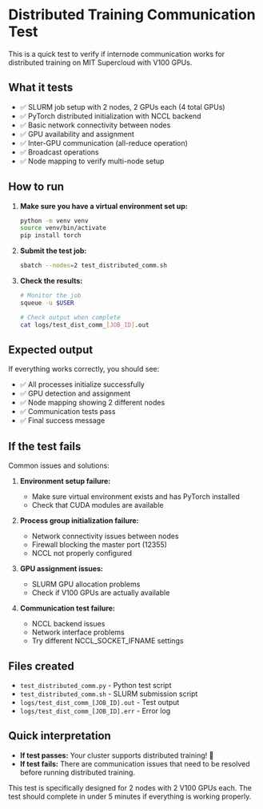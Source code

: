 # Distributed Training Communication Test

This is a quick test to verify if internode communication works for distributed training on MIT Supercloud with V100 GPUs.

## What it tests

- ✅ SLURM job setup with 2 nodes, 2 GPUs each (4 total GPUs)
- ✅ PyTorch distributed initialization with NCCL backend
- ✅ Basic network connectivity between nodes
- ✅ GPU availability and assignment
- ✅ Inter-GPU communication (all-reduce operation)
- ✅ Broadcast operations
- ✅ Node mapping to verify multi-node setup

## How to run

1. **Make sure you have a virtual environment set up:**

   ```bash
   python -m venv venv
   source venv/bin/activate
   pip install torch
   ```

2. **Submit the test job:**

   ```bash
   sbatch --nodes=2 test_distributed_comm.sh
   ```

3. **Check the results:**

   ```bash
   # Monitor the job
   squeue -u $USER
   
   # Check output when complete
   cat logs/test_dist_comm_[JOB_ID].out
   ```

## Expected output

If everything works correctly, you should see:

- ✅ All processes initialize successfully
- ✅ GPU detection and assignment
- ✅ Node mapping showing 2 different nodes
- ✅ Communication tests pass
- ✅ Final success message

## If the test fails

Common issues and solutions:

1. **Environment setup failure:**
   - Make sure virtual environment exists and has PyTorch installed
   - Check that CUDA modules are available

2. **Process group initialization failure:**
   - Network connectivity issues between nodes
   - Firewall blocking the master port (12355)
   - NCCL not properly configured

3. **GPU assignment issues:**
   - SLURM GPU allocation problems
   - Check if V100 GPUs are actually available

4. **Communication test failure:**
   - NCCL backend issues
   - Network interface problems
   - Try different NCCL_SOCKET_IFNAME settings

## Files created

- `test_distributed_comm.py` - Python test script
- `test_distributed_comm.sh` - SLURM submission script
- `logs/test_dist_comm_[JOB_ID].out` - Test output
- `logs/test_dist_comm_[JOB_ID].err` - Error log

## Quick interpretation

- **If test passes:** Your cluster supports distributed training! 🎉
- **If test fails:** There are communication issues that need to be resolved before running distributed training.

This test is specifically designed for 2 nodes with 2 V100 GPUs each. The test should complete in under 5 minutes if everything is working properly.
